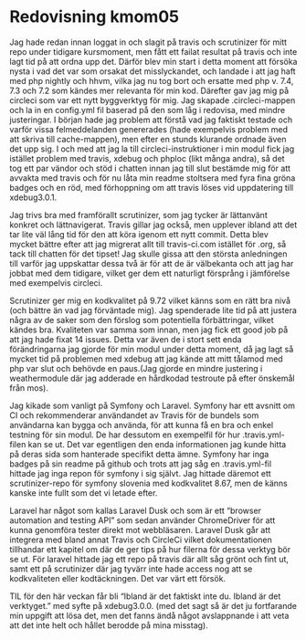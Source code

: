 ---
---
Redovisning kmom05
=========================

Jag hade redan innan loggat in och slagit på travis och scrutinizer för mitt repo under tidigare kursmoment, men fått ett failat resultat på travis och inte lagt tid på att ordna upp det. Därför blev min start i detta moment att försöka nysta i vad det var som orsakat det misslyckandet, och landade i att jag haft med php nightly och hhvm, vilka jag nu tog bort och ersatte med php v. 7.4, 7.3 och 7.2 som kändes mer relevanta för min kod. Därefter gav jag mig på circleci som var ett nytt byggverktyg för mig. Jag skapade .circleci-mappen och la in en config.yml fil baserad på den som låg i redovisa, med mindre justeringar. I början hade jag problem att förstå vad jag faktiskt testade och varför vissa felmeddelanden genererades (hade exempelvis problem med att skriva till cache-mappen), men efter en stunds klurande ordnade även det upp sig. I och med att jag la till circleci-instruktioner i min modul fick jag istället problem med travis, xdebug och phploc (likt många andra), så det tog ett par vändor och stöd i chatten innan jag till slut bestämde mig för att avvakta med travis och för nu låta min readme stoltsera med fyra fina gröna badges och en röd, med förhoppning om att travis löses vid uppdatering till xdebug3.0.1.  

Jag trivs bra med framförallt scrutinizer, som jag tycker är lättanvänt konkret och lättnavigerat. Travis gillar jag också, men upplever ibland att det tar lite väl lång tid för den att köra igenom ett nytt commit. Detta blev mycket bättre efter att jag migrerat allt till travis-ci.com istället för .org, så tack till chatten för det tipset! Jag skulle gissa att den största anledningen till varför jag uppskattar dessa två är för att de är välbekanta och att jag har jobbat med dem tidigare, vilket ger dem ett naturligt försprång i jämförelse med exempelvis circleci.  

Scrutinizer ger mig en kodkvalitet på 9.72 vilket känns som en rätt bra nivå (och bättre än vad jag förväntade mig). Jag spenderade lite tid på att justera några av de saker som den förslog som potentiella förbättringar, vilket kändes bra. Kvaliteten var samma som innan, men jag fick ett good job på att jag hade fixat 14 issues. Detta var även de i stort sett enda förändringarna jag gjorde för min modul under detta moment, då jag lagt så mycket tid på problemen med xdebug att jag kände att mitt tålamod med php var slut och behövde en paus.(Jag gjorde en mindre justering i weathermodule där jag adderade en hårdkodad testroute på efter önskemål från mos).  

Jag kikade som vanligt på Symfony och Laravel. Symfony har ett avsnitt om CI och rekommenderar användandet av Travis för de bundels som användarna kan bygga och använda, för att kunna få en bra och enkel testning för sin modul. De har dessutom en exempelfil för hur .travis.yml-filen kan se ut. Det var egentligen den enda informationen jag kunde hitta på deras sida som hanterade specifikt detta ämne. Symfony har inga badges på sin readme på github och trots att jag såg en .travis.yml-fil hittade jag inga repon för symfony i sig självt.  Jag hittade däremot ett scrutinizer-repo för symfony slovenia med kodkvalitet 8.67, men de känns kanske inte fullt som det vi letade efter.  

Laravel har något som kallas Laravel Dusk och som är ett “browser automation and testing API” som sedan använder ChromeDriver för att kunna genomföra tester direkt mot webbläsaren. Laravel Dusk går att integrera med bland annat Travis och CircleCi vilket dokumentationen tillhandar ett kapitel om där de ger tips på hur filerna för dessa verktyg bör se ut. För laravel hittade jag ett repo på travis där allt såg grönt och fint ut, samt ett på scrutinizer där jag tyvärr inte hade access nog att se kodkvaliteten eller kodtäckningen. Det var värt ett försök.  

TIL för den här veckan får bli “Ibland är det faktiskt inte du. Ibland är det verktyget.” med syfte på xdebug3.0.0. (med det sagt så är det ju fortfarande min uppgift att lösa det, men det fanns ändå något avslappnande i att veta att det inte helt och hållet berodde på mina misstag).
